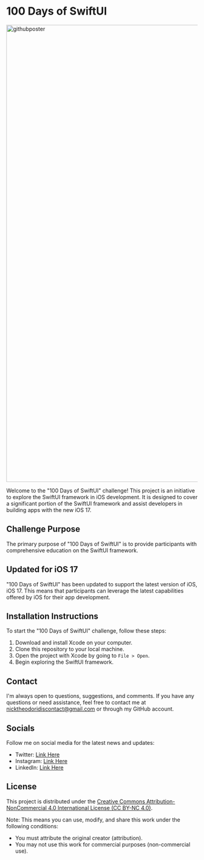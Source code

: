 # 100 Days of SwiftUI

<img width="1200" alt="githubposter" src="https://github.com/nicktheodoridisiOS/DaysOfSwiftUI/assets/122683142/7ca71a23-c647-4551-b436-9c9e434fad06">

Welcome to the "100 Days of SwiftUI" challenge! This project is an initiative to explore the SwiftUI framework in iOS development. It is designed to cover a significant portion of the SwiftUI framework and assist developers in building apps with the new iOS 17.

## Challenge Purpose

The primary purpose of "100 Days of SwiftUI" is to provide participants with comprehensive education on the SwiftUI framework.

## Updated for iOS 17

"100 Days of SwiftUI" has been updated to support the latest version of iOS, iOS 17. This means that participants can leverage the latest capabilities offered by iOS for their app development.

## Installation Instructions

To start the "100 Days of SwiftUI" challenge, follow these steps:

1. Download and install Xcode on your computer.
2. Clone this repository to your local machine.
3. Open the project with Xcode by going to `File > Open`.
4. Begin exploring the SwiftUI framework.

## Contact

I'm always open to questions, suggestions, and comments. If you have any questions or need assistance, feel free to contact me at [nicktheodoridiscontact@gmail.com](mailto:nicktheodoridiscontact@gmail.com) or through my GitHub account.

## Socials

Follow me on social media for the latest news and updates:

- Twitter: [Link Here](https://twitter.com/nickiOSDev)
- Instagram: [Link Here](https://www.instagram.com/nickmadethisone/)
- LinkedIn: [Link Here](https://www.linkedin.com/in/nick-theodoridis-75097a266/)

## License
This project is distributed under the [Creative Commons Attribution-NonCommercial 4.0 International License (CC BY-NC 4.0)](https://creativecommons.org/licenses/by-nc/4.0/).

Note: This means you can use, modify, and share this work under the following conditions:

- You must attribute the original creator (attribution).
- You may not use this work for commercial purposes (non-commercial use).
